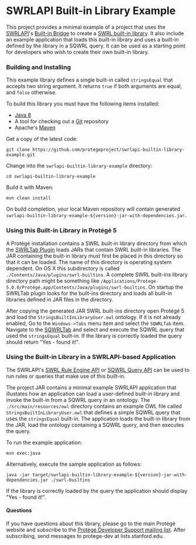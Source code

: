 # SWRLAPI Built-in Library Example

This project provides a minimal example of a project that uses the [SWRLAPI](https://github.com/protegeproject/swrlapi/wiki)'s 
[Built-in Bridge](https://github.com/protegeproject/swrlapi/wiki/SWRLBuiltInBridge)
to create a [SWRL built-in library](https://github.com/protegeproject/swrlapi/wiki/SWRLBuiltInFAQ).
It also include an example application that loads this built-in library and uses a built-in defined by the library in a SQWRL query.
It can be used as a starting point for developers who wish to create their own built-in library.

### Building and Installing

This example library defines a single built-in called ```stringsEqual``` that accepts two string argument. 
It returns ```true``` if both arguments are equal, and ```false``` otherwise. 

To build this library you must have the following items installed:

+ [Java 8](http://www.oracle.com/technetwork/java/javase/downloads/index.html)
+ A tool for checking out a [Git](http://git-scm.com/) repository
+ Apache's [Maven](http://maven.apache.org/index.html)

Get a copy of the latest code:

    git clone https://github.com/protegeproject/swrlapi-builtin-library-example.git 

Change into the ```swrlapi-builtin-library-example``` directory:

    cd swrlapi-builtin-library-example

Build it with Maven:

    mvn clean install

On build completion, your local Maven repository will contain generated ```swrlapi-builtin-library-example-${version}-jar-with-dependencies.jar```.

### Using this Built-in Library in Protégé 5

A Protégé installation contains a SWRL built-in library directory from which the [SWRLTab Plugin](https://github.com/protegeproject/swrltab-plugin/wiki) loads JARs that contain SWRL built-in libraries.
The JAR containing the built-in library must first be placed in this directory so that it can be loaded.
The name of this directory is operating system dependent.
On OS X this subdirectory is called ```./Contents/Java/plugins/swrl-builtins```.
A complete SWRL built-ins library directory path might be something like 
```/Applications/Protege-5.0.0/Protégé.app/Contents/Java/plugins/swrl-builtins```.
On startup the SWRLTab plugin looks for the built-ins directory and loads all built-in libraries defined in JAR files in the directory.

After copying the generated JAR SWRL built-ins directory open Protégé 5 and load the ```StringsBuiltInLibraryUser.owl``` ontology.
If it is not already enabled, Go to the ```Windows->Tabs``` menu item and select the ```SQWRLTab``` item.
Navigate to the [SQWRLTab](https://github.com/protegeproject/swrlapi/wiki/SQWRLQueryTab) and select
and execute the SQWRL query that used the ```stringsEqual``` built-in.
If the library is correctly loaded the query should return "Yes - found it!".

### Using the Built-in Library in a SWRLAPI-based Application

The SWRLAPI's [SWRL Rule Engine API](https://github.com/protegeproject/swrlapi/wiki#SWRL_Rule_Engine_API) 
or [SQWRL Query API](https://github.com/protegeproject/swrlapi/wiki#SQWRL_Query_API)
can be used to run rules or queries that make use of this built-in.

The project JAR contains a minimal example SWRLAPI application that illustates how
an application can load a user-defined built-in library and invoke the built-in from a SQWRL query in an ontology.
The ```./src/main/resources/owl``` directory contains an example OWL file called ```StringsBuiltInLibraryUser.owl``` that defines
 a simple SQWRL query that uses the ```stringsEqual``` built-in.
The application loads the built-in library from the JAR, load the ontology containing a SQWRL query, and then executes the query.

To run the example application:

    mvn exec:java

Alternatively, execute the sample application as follows:

    java -jar target/swrlapi-builtin-library-example-${version}-jar-with-dependencies.jar ./swrl-builtins

If the library is correctly loaded by the query the application should display "Yes - found it!".

#### Questions

If you have questions about this library, please go to the main
Protégé website and subscribe to the [Protégé Developer Support
mailing list](http://protege.stanford.edu/support.php#mailingListSupport).
After subscribing, send messages to protege-dev at lists.stanford.edu.
